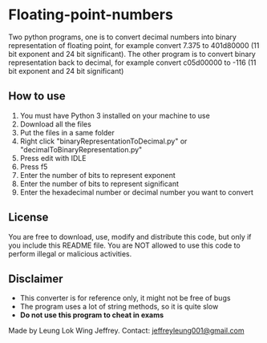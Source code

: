 # Floating-point-numbers
Two python programs, one is to convert decimal numbers into binary representation of floating point, for example convert 7.375 to 401d80000 (11 bit exponent and 24 bit significant). The other program is to convert binary representation back to decimal, for example convert c05d00000 to -116 (11 bit exponent and 24 bit significant)

## How to use
1. You must have Python 3 installed on your machine to use
2. Download all the files
3. Put the files in a same folder
4. Right click "binaryRepresentationToDecimal.py" or "decimalToBinaryRepresentation.py"
5. Press edit with IDLE
6. Press f5
7. Enter the number of bits to represent exponent
8. Enter the number of bits to represent significant
9. Enter the hexadecimal number or decimal number you want to convert

## License 
You are free to download, use, modify and distribute this code, but only if you include this README file. You are NOT allowed to use this code to perform illegal or malicious activities.

## Disclaimer
* This converter is for reference only, it might not be free of bugs
* The program uses a lot of string methods, so it is quite slow
* **Do not use this program to cheat in exams**

Made by Leung Lok Wing Jeffrey. Contact: jeffreyleung001@gmail.com
